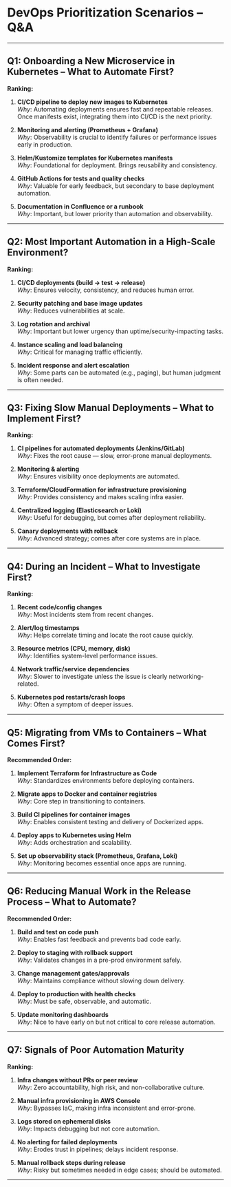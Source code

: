 # DevOps Prioritization Scenarios – Q&A

---

## Q1: Onboarding a New Microservice in Kubernetes – What to Automate First?

**Ranking:**

1. **CI/CD pipeline to deploy new images to Kubernetes**  
   _Why_: Automating deployments ensures fast and repeatable releases. Once manifests exist, integrating them into CI/CD is the next priority.

2. **Monitoring and alerting (Prometheus + Grafana)**  
   _Why_: Observability is crucial to identify failures or performance issues early in production.

3. **Helm/Kustomize templates for Kubernetes manifests**  
   _Why_: Foundational for deployment. Brings reusability and consistency.

4. **GitHub Actions for tests and quality checks**  
   _Why_: Valuable for early feedback, but secondary to base deployment automation.

5. **Documentation in Confluence or a runbook**  
   _Why_: Important, but lower priority than automation and observability.

---

## Q2: Most Important Automation in a High-Scale Environment?

**Ranking:**

1. **CI/CD deployments (build → test → release)**  
   _Why_: Ensures velocity, consistency, and reduces human error.

2. **Security patching and base image updates**  
   _Why_: Reduces vulnerabilities at scale.

3. **Log rotation and archival**  
   _Why_: Important but lower urgency than uptime/security-impacting tasks.

4. **Instance scaling and load balancing**  
   _Why_: Critical for managing traffic efficiently.

5. **Incident response and alert escalation**  
   _Why_: Some parts can be automated (e.g., paging), but human judgment is often needed.

---

## Q3: Fixing Slow Manual Deployments – What to Implement First?

**Ranking:**

1. **CI pipelines for automated deployments (Jenkins/GitLab)**  
   _Why_: Fixes the root cause — slow, error-prone manual deployments.

2. **Monitoring & alerting**  
   _Why_: Ensures visibility once deployments are automated.

3. **Terraform/CloudFormation for infrastructure provisioning**  
   _Why_: Provides consistency and makes scaling infra easier.

4. **Centralized logging (Elasticsearch or Loki)**  
   _Why_: Useful for debugging, but comes after deployment reliability.

5. **Canary deployments with rollback**  
   _Why_: Advanced strategy; comes after core systems are in place.

---

## Q4: During an Incident – What to Investigate First?

**Ranking:**

1. **Recent code/config changes**  
   _Why_: Most incidents stem from recent changes.

2. **Alert/log timestamps**  
   _Why_: Helps correlate timing and locate the root cause quickly.

3. **Resource metrics (CPU, memory, disk)**  
   _Why_: Identifies system-level performance issues.

4. **Network traffic/service dependencies**  
   _Why_: Slower to investigate unless the issue is clearly networking-related.

5. **Kubernetes pod restarts/crash loops**  
   _Why_: Often a symptom of deeper issues.

---

## Q5: Migrating from VMs to Containers – What Comes First?

**Recommended Order:**

1. **Implement Terraform for Infrastructure as Code**  
   _Why_: Standardizes environments before deploying containers.

2. **Migrate apps to Docker and container registries**  
   _Why_: Core step in transitioning to containers.

3. **Build CI pipelines for container images**  
   _Why_: Enables consistent testing and delivery of Dockerized apps.

4. **Deploy apps to Kubernetes using Helm**  
   _Why_: Adds orchestration and scalability.

5. **Set up observability stack (Prometheus, Grafana, Loki)**  
   _Why_: Monitoring becomes essential once apps are running.

---

## Q6: Reducing Manual Work in the Release Process – What to Automate?

**Recommended Order:**

1. **Build and test on code push**  
   _Why_: Enables fast feedback and prevents bad code early.

2. **Deploy to staging with rollback support**  
   _Why_: Validates changes in a pre-prod environment safely.

3. **Change management gates/approvals**  
   _Why_: Maintains compliance without slowing down delivery.

4. **Deploy to production with health checks**  
   _Why_: Must be safe, observable, and automatic.

5. **Update monitoring dashboards**  
   _Why_: Nice to have early on but not critical to core release automation.

---

## Q7: Signals of Poor Automation Maturity

**Ranking:**

1. **Infra changes without PRs or peer review**  
   _Why_: Zero accountability, high risk, and non-collaborative culture.

2. **Manual infra provisioning in AWS Console**  
   _Why_: Bypasses IaC, making infra inconsistent and error-prone.

3. **Logs stored on ephemeral disks**  
   _Why_: Impacts debugging but not core automation.

4. **No alerting for failed deployments**  
   _Why_: Erodes trust in pipelines; delays incident response.

5. **Manual rollback steps during release**  
   _Why_: Risky but sometimes needed in edge cases; should be automated.

---

